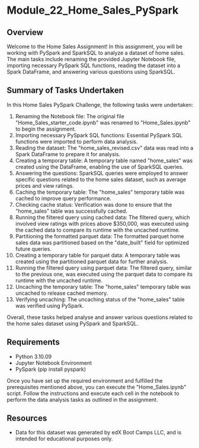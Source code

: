 # Module_22_Home_Sales_PySpark

## Overview
Welcome to the Home Sales Assignment! In this assignment, you will be working with PySpark and SparkSQL to analyze a dataset of home sales. The main tasks include renaming the provided Jupyter Notebook file, importing necessary PySpark SQL functions, reading the dataset into a Spark DataFrame, and answering various questions using SparkSQL.

## Summary of Tasks Undertaken
In this Home Sales PySpark Challenge, the following tasks were undertaken:
1) Renaming the Notebook file: The original file "Home_Sales_starter_code.ipynb" was renamed to "Home_Sales.ipynb" to begin the assignment.
2) Importing necessary PySpark SQL functions: Essential PySpark SQL functions were imported to perform data analysis.
3) Reading the dataset: The "home_sales_revised.csv" data was read into a Spark DataFrame to prepare it for analysis.
4) Creating a temporary table: A temporary table named "home_sales" was created using the DataFrame, enabling the use of SparkSQL queries.
5) Answering the questions: SparkSQL queries were employed to answer specific questions related to the home sales dataset, such as average prices and view ratings.
6) Caching the temporary table: The "home_sales" temporary table was cached to improve query performance.
7) Checking cache status: Verification was done to ensure that the "home_sales" table was successfully cached.
8) Running the filtered query using cached data: The filtered query, which involved view ratings with prices above $350,000, was executed using the cached data to compare its runtime with the uncached runtime.
9) Partitioning the formatted parquet data: The formatted parquet home sales data was partitioned based on the "date_built" field for optimized future queries.
10) Creating a temporary table for parquet data: A temporary table was created using the partitioned parquet data for further analysis.
11) Running the filtered query using parquet data: The filtered query, similar to the previous one, was executed using the parquet data to compare its runtime with the uncached runtime.
12) Uncaching the temporary table: The "home_sales" temporary table was uncached to release cached memory.
13) Verifying uncaching: The uncaching status of the "home_sales" table was verified using PySpark.

Overall, these tasks helped analyse and answer various questions related to the home sales dataset using PySpark and SparkSQL.

## Requirements
* Python 3.10.09
* Jupyter Notebook Environment
* PySpark (pip install pyspark)

Once you have set up the required environment and fulfilled the prerequisites mentioned above, you can execute the "Home_Sales.ipynb" script. Follow the instructions and execute each cell in the notebook to perform the data analysis tasks as outlined in the assignment.

## Resources
* Data for this dataset was generated by edX Boot Camps LLC, and is intended for educational purposes only.
